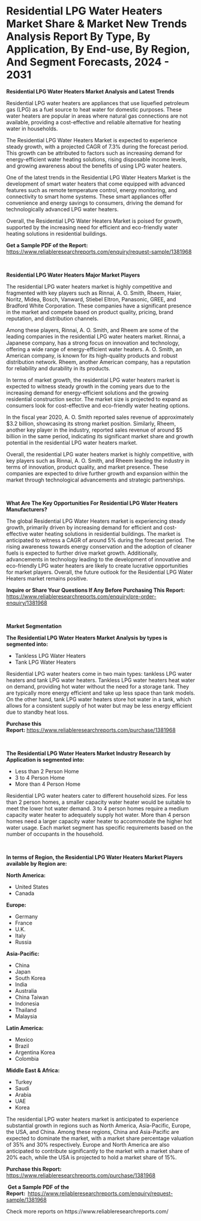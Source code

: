 <p><h1>Residential LPG Water Heaters Market Share & Market New Trends Analysis Report By Type, By Application, By End-use, By Region, And Segment Forecasts, 2024 - 2031</h1></p><p><strong>Residential LPG Water Heaters Market Analysis and Latest Trends</strong></p>
<p><p>Residential LPG water heaters are appliances that use liquefied petroleum gas (LPG) as a fuel source to heat water for domestic purposes. These water heaters are popular in areas where natural gas connections are not available, providing a cost-effective and reliable alternative for heating water in households.</p><p>The Residential LPG Water Heaters Market is expected to experience steady growth, with a projected CAGR of 7.3% during the forecast period. This growth can be attributed to factors such as increasing demand for energy-efficient water heating solutions, rising disposable income levels, and growing awareness about the benefits of using LPG water heaters.</p><p>One of the latest trends in the Residential LPG Water Heaters Market is the development of smart water heaters that come equipped with advanced features such as remote temperature control, energy monitoring, and connectivity to smart home systems. These smart appliances offer convenience and energy savings to consumers, driving the demand for technologically advanced LPG water heaters.</p><p>Overall, the Residential LPG Water Heaters Market is poised for growth, supported by the increasing need for efficient and eco-friendly water heating solutions in residential buildings.</p></p>
<p><strong>Get a Sample PDF of the Report:&nbsp;</strong> <a href="https://www.reliableresearchreports.com/enquiry/request-sample/1381968">https://www.reliableresearchreports.com/enquiry/request-sample/1381968</a></p>
<p>&nbsp;</p>
<p><strong>Residential LPG Water Heaters Major Market Players</strong></p>
<p><p>The residential LPG water heaters market is highly competitive and fragmented with key players such as Rinnai, A. O. Smith, Rheem, Haier, Noritz, Midea, Bosch, Vanward, Stiebel Eltron, Panasonic, GREE, and Bradford White Corporation. These companies have a significant presence in the market and compete based on product quality, pricing, brand reputation, and distribution channels.</p><p>Among these players, Rinnai, A. O. Smith, and Rheem are some of the leading companies in the residential LPG water heaters market. Rinnai, a Japanese company, has a strong focus on innovation and technology, offering a wide range of energy-efficient water heaters. A. O. Smith, an American company, is known for its high-quality products and robust distribution network. Rheem, another American company, has a reputation for reliability and durability in its products.</p><p>In terms of market growth, the residential LPG water heaters market is expected to witness steady growth in the coming years due to the increasing demand for energy-efficient solutions and the growing residential construction sector. The market size is projected to expand as consumers look for cost-effective and eco-friendly water heating options.</p><p>In the fiscal year 2020, A. O. Smith reported sales revenue of approximately $3.2 billion, showcasing its strong market position. Similarly, Rheem, another key player in the industry, reported sales revenue of around $5 billion in the same period, indicating its significant market share and growth potential in the residential LPG water heaters market.</p><p>Overall, the residential LPG water heaters market is highly competitive, with key players such as Rinnai, A. O. Smith, and Rheem leading the industry in terms of innovation, product quality, and market presence. These companies are expected to drive further growth and expansion within the market through technological advancements and strategic partnerships.</p></p>
<p>&nbsp;</p>
<p><strong>What Are The Key Opportunities For Residential LPG Water Heaters Manufacturers?</strong></p>
<p><p>The global Residential LPG Water Heaters market is experiencing steady growth, primarily driven by increasing demand for efficient and cost-effective water heating solutions in residential buildings. The market is anticipated to witness a CAGR of around 5% during the forecast period. The rising awareness towards energy conservation and the adoption of cleaner fuels is expected to further drive market growth. Additionally, advancements in technology leading to the development of innovative and eco-friendly LPG water heaters are likely to create lucrative opportunities for market players. Overall, the future outlook for the Residential LPG Water Heaters market remains positive.</p></p>
<p><strong>Inquire or Share Your Questions If Any Before Purchasing This Report:</strong> <a href="https://www.reliableresearchreports.com/enquiry/pre-order-enquiry/1381968">https://www.reliableresearchreports.com/enquiry/pre-order-enquiry/1381968</a></p>
<p>&nbsp;</p>
<p><strong>Market Segmentation</strong></p>
<p><strong>The Residential LPG Water Heaters Market Analysis by types is segmented into:</strong></p>
<p><ul><li>Tankless LPG Water Heaters</li><li>Tank LPG Water Heaters</li></ul></p>
<p><p>Residential LPG water heaters come in two main types: tankless LPG water heaters and tank LPG water heaters. Tankless LPG water heaters heat water on demand, providing hot water without the need for a storage tank. They are typically more energy efficient and take up less space than tank models. On the other hand, tank LPG water heaters store hot water in a tank, which allows for a consistent supply of hot water but may be less energy efficient due to standby heat loss.</p></p>
<p><strong>Purchase this Report:&nbsp;</strong><a href="https://www.reliableresearchreports.com/purchase/1381968">https://www.reliableresearchreports.com/purchase/1381968</a></p>
<p>&nbsp;</p>
<p><strong>The Residential LPG Water Heaters Market Industry Research by Application is segmented into:</strong></p>
<p><ul><li>Less than 2 Person Home</li><li>3 to 4 Person Home</li><li>More than 4 Person Home</li></ul></p>
<p><p>Residential LPG water heaters cater to different household sizes. For less than 2 person homes, a smaller capacity water heater would be suitable to meet the lower hot water demand. 3 to 4 person homes require a medium capacity water heater to adequately supply hot water. More than 4 person homes need a larger capacity water heater to accommodate the higher hot water usage. Each market segment has specific requirements based on the number of occupants in the household.</p></p>
<p>&nbsp;</p>
<p><strong>In terms of Region, the Residential LPG Water Heaters Market Players available by Region are:</strong></p>
<p>
    <p> <strong> North America: </strong>
        <ul>
            <li>United States</li>
            <li>Canada</li>
        </ul>
        </p> 
    <p> <strong> Europe: </strong>
        <ul>
            <li>Germany</li>
            <li>France</li>
            <li>U.K.</li>
            <li>Italy</li>
            <li>Russia</li>
        </ul>
        </p> 
    <p> <strong> Asia-Pacific: </strong>
        <ul>
            <li>China</li>
            <li>Japan</li>
            <li>South Korea</li>
            <li>India</li>
            <li>Australia</li>
            <li>China Taiwan</li>
            <li>Indonesia</li>
            <li>Thailand</li>
            <li>Malaysia</li>
        </ul>
        </p> 
    <p> <strong> Latin America: </strong>
        <ul>
            <li>Mexico</li>
            <li>Brazil</li>
            <li>Argentina Korea</li>
            <li>Colombia</li>
        </ul>
        </p> 
    <p> <strong> Middle East & Africa: </strong>
        <ul>
            <li>Turkey</li>
            <li>Saudi</li>
            <li>Arabia</li>
            <li>UAE</li>
            <li>Korea</li>
        </ul>
    </p>
    </p>
<p><p>The residential LPG water heaters market is anticipated to experience substantial growth in regions such as North America, Asia-Pacific, Europe, the USA, and China. Among these regions, China and Asia-Pacific are expected to dominate the market, with a market share percentage valuation of 35% and 30% respectively. Europe and North America are also anticipated to contribute significantly to the market with a market share of 20% each, while the USA is projected to hold a market share of 15%.</p></p>
<p><strong>Purchase this Report: </strong><a href="https://www.reliableresearchreports.com/purchase/1381968">https://www.reliableresearchreports.com/purchase/1381968</a></p>
<p>&nbsp;<strong>Get a Sample PDF of the Report:&nbsp;&nbsp;</strong><a href="https://www.reliableresearchreports.com/enquiry/request-sample/1381968">https://www.reliableresearchreports.com/enquiry/request-sample/1381968</a></p>
<p><strong></strong></p>
<p>Check more reports on https://www.reliableresearchreports.com/</p>